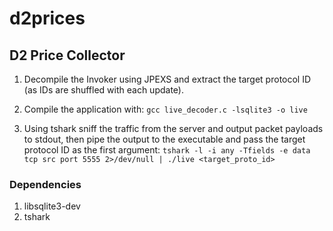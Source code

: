 # d2prices
## D2 Price Collector

1. Decompile the Invoker using JPEXS and extract the target protocol ID (as IDs are shuffled with each update).

2. Compile the application with: ```gcc live_decoder.c -lsqlite3 -o live```

3. Using tshark sniff the traffic from the server and output packet payloads to stdout, then pipe the output to the executable and pass the target protocol ID as the first argument: ```tshark -l -i any -Tfields -e data tcp src port 5555 2>/dev/null | ./live <target_proto_id>```

### Dependencies
1. libsqlite3-dev
2. tshark